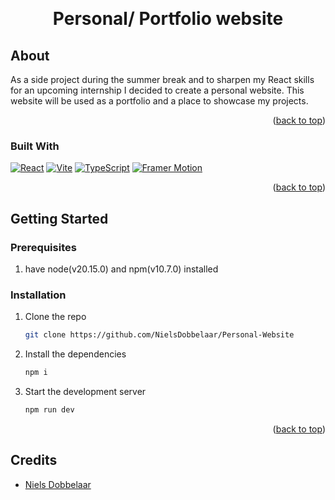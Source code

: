 <a name="readme-top"></a>

<br />
<div align="center">
  <h1 align="center">Personal/ Portfolio website</h1>
</div>

## About

As a side project during the summer break and to sharpen my React skills for an upcoming internship I decided to create a personal website. This website will be used as a portfolio and a place to showcase my projects.

<p align="right">(<a href="#readme-top">back to top</a>)</p>

### Built With

[![React][React-badge]][React-url]
[![Vite][Vite-badge]][Vite-url]
[![TypeScript][TypeScript-badge]][TypeScript-url]
[![Framer Motion][FramerMotion-badge]][FramerMotion-url]

<p align="right">(<a href="#readme-top">back to top</a>)</p>

## Getting Started

### Prerequisites

1. have node(v20.15.0) and npm(v10.7.0) installed

### Installation

1. Clone the repo
   ```sh
   git clone https://github.com/NielsDobbelaar/Personal-Website
   ```
2. Install the dependencies
   ```sh
   npm i
   ```
3. Start the development server
   ```sh
   npm run dev
   ```

<p align="right">(<a href="#readme-top">back to top</a>)</p>

## Credits

- [Niels Dobbelaar](https://github.com/NielsDobbelaar)

[React-badge]: https://img.shields.io/badge/React-20232a?style=for-the-badge&logo=react&logoColor=61DAFB
[React-url]: https://reactjs.org/
[Vite-badge]: https://img.shields.io/badge/Vite-646CFF?style=for-the-badge&logo=vite&logoColor=ffffff
[Vite-url]: https://vitejs.dev/
[TypeScript-badge]: https://img.shields.io/badge/TypeScript-3178C6?style=for-the-badge&logo=typescript&logoColor=ffffff
[TypeScript-url]: https://www.typescriptlang.org/
[FramerMotion-badge]: https://img.shields.io/badge/Framer%20Motion-0055FF?style=for-the-badge&logo=framer&logoColor=ffffff
[FramerMotion-url]: https://www.framer.com/motion/
